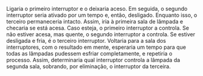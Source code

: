 Ligaria o primeiro interruptor e o deixaria aceso. Em seguida, o segundo interruptor seria ativado por um tempo e, então, desligado. Enquanto isso, o terceiro permaneceria intacto. Assim, iria à primeira sala de lâmpada e checaria se está acesa. Caso esteja, o primeiro interruptor a controla. Se não estiver acesa, mas quente, o segundo interruptor a controla. Se estiver desligada e fria, é o terceiro interruptor. Voltaria para a sala dos interruptores, com o resultado em mente, esperaria um tempo para que todas as lâmpadas pudessem esfriar completamente, e repetiria o processo. Assim, determinaria qual interruptor controla a lâmpada da segunda sala, sobrando, por eliminação, o interruptor da terceira.